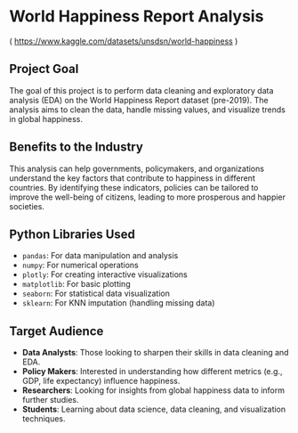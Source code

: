 # World Happiness Report Analysis 
( https://www.kaggle.com/datasets/unsdsn/world-happiness )

## Project Goal
The goal of this project is to perform data cleaning and exploratory data analysis (EDA) on the World Happiness Report dataset (pre-2019). The analysis aims to clean the data, handle missing values, and visualize trends in global happiness.

## Benefits to the Industry
This analysis can help governments, policymakers, and organizations understand the key factors that contribute to happiness in different countries. By identifying these indicators, policies can be tailored to improve the well-being of citizens, leading to more prosperous and happier societies.

## Python Libraries Used
- `pandas`: For data manipulation and analysis
- `numpy`: For numerical operations
- `plotly`: For creating interactive visualizations
- `matplotlib`: For basic plotting
- `seaborn`: For statistical data visualization
- `sklearn`: For KNN imputation (handling missing data)

## Target Audience
- **Data Analysts**: Those looking to sharpen their skills in data cleaning and EDA.
- **Policy Makers**: Interested in understanding how different metrics (e.g., GDP, life expectancy) influence happiness.
- **Researchers**: Looking for insights from global happiness data to inform further studies.
- **Students**: Learning about data science, data cleaning, and visualization techniques.
